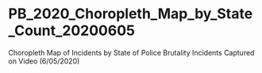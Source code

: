 # PB_2020_Choropleth_Map_by_State_Count_20200605
 Choropleth Map of Incidents by State of Police Brutality Incidents Captured on Video (6/05/2020)
